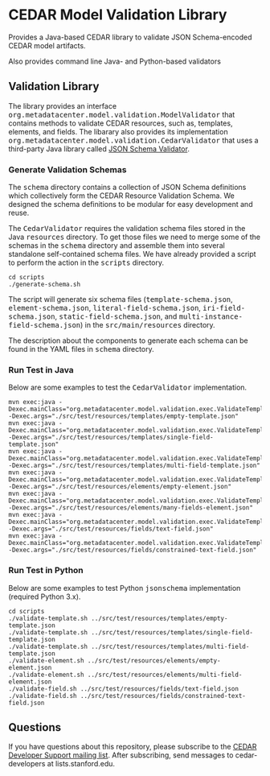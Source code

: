 # CEDAR Model Validation Library

Provides a Java-based CEDAR library to validate JSON Schema-encoded CEDAR model artifacts.

Also provides command line Java- and Python-based validators 

## Validation Library

The library provides an interface <tt>org.metadatacenter.model.validation.ModelValidator</tt> that contains
methods to validate CEDAR resources, such as, templates, elements, and fields. The libarary also provides its
implementation <tt>org.metadatacenter.model.validation.CedarValidator</tt> that uses a third-party Java library
called [JSON Schema Validator](https://github.com/java-json-tools/json-schema-validator).

### Generate Validation Schemas

The <tt>schema</tt> directory contains a collection of JSON Schema definitions which collectively form the CEDAR Resource Validation Schema.
We designed the schema definitions to be modular for easy development and reuse.

The <tt>CedarValidator</tt> requires the validation schema files stored in the Java <tt>resources</tt> directory. To get those files
we need to merge some of the schemas in the <tt>schema</tt> directory and assemble them into several standalone 
self-contained schema files. We have already provided a script to perform the action in the <tt>scripts</tt> directory.

    cd scripts
    ./generate-schema.sh

The script will generate six schema files (<tt>template-schema.json</tt>, <tt>element-schema.json</tt>, 
<tt>literal-field-schema.json</tt>, <tt>iri-field-schema.json</tt>, <tt>static-field-schema.json</tt>, and
<tt>multi-instance-field-schema.json</tt>) in the <tt>src/main/resources</tt> directory.

The description about the components to generate each schema can be found in the YAML files in <tt>schema</tt> directory.

### Run Test in Java

Below are some examples to test the <tt>CedarValidator</tt> implementation.

    mvn exec:java -Dexec.mainClass="org.metadatacenter.model.validation.exec.ValidateTemplate" -Dexec.args="./src/test/resources/templates/empty-template.json"
    mvn exec:java -Dexec.mainClass="org.metadatacenter.model.validation.exec.ValidateTemplate" -Dexec.args="./src/test/resources/templates/single-field-template.json"
    mvn exec:java -Dexec.mainClass="org.metadatacenter.model.validation.exec.ValidateTemplate" -Dexec.args="./src/test/resources/templates/multi-field-template.json"
    mvn exec:java -Dexec.mainClass="org.metadatacenter.model.validation.exec.ValidateTemplateElement" -Dexec.args="./src/test/resources/elements/empty-element.json"
    mvn exec:java -Dexec.mainClass="org.metadatacenter.model.validation.exec.ValidateTemplateElement" -Dexec.args="./src/test/resources/elements/many-fields-element.json"
    mvn exec:java -Dexec.mainClass="org.metadatacenter.model.validation.exec.ValidateTemplateField" -Dexec.args="./src/test/resources/fields/text-field.json"
    mvn exec:java -Dexec.mainClass="org.metadatacenter.model.validation.exec.ValidateTemplateField" -Dexec.args="./src/test/resources/fields/constrained-text-field.json"

### Run Test in Python

Below are some examples to test Python <tt>jsonschema</tt> implementation (required Python 3.x).

    cd scripts
    ./validate-template.sh ../src/test/resources/templates/empty-template.json
    ./validate-template.sh ../src/test/resources/templates/single-field-template.json
    ./validate-template.sh ../src/test/resources/templates/multi-field-template.json
    ./validate-element.sh ../src/test/resources/elements/empty-element.json
    ./validate-element.sh ../src/test/resources/elements/multi-field-element.json
    ./validate-field.sh ../src/test/resources/fields/text-field.json
    ./validate-field.sh ../src/test/resources/fields/constrained-text-field.json
    
## Questions

If you have questions about this repository, please subscribe to the [CEDAR Developer Support
mailing list](https://mailman.stanford.edu/mailman/listinfo/cedar-developers).
After subscribing, send messages to cedar-developers at lists.stanford.edu.
